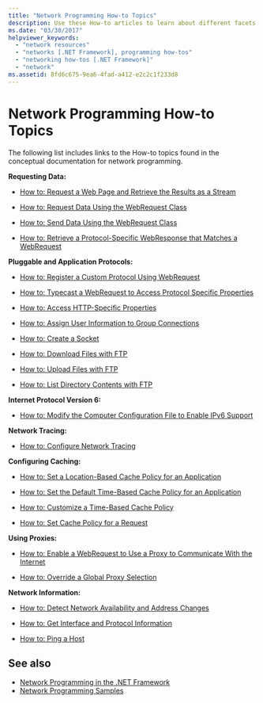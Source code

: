 ```yaml
---
title: "Network Programming How-to Topics"
description: Use these How-to articles to learn about different facets of network programming in the .NET Framework.
ms.date: "03/30/2017"
helpviewer_keywords: 
  - "network resources"
  - "networks [.NET Framework], programming how-tos"
  - "networking how-tos [.NET Framework]"
  - "network"
ms.assetid: 8fd6c675-9ea6-4fad-a412-e2c2c1f233d8
---
```

# Network Programming How-to Topics

The following list includes links to the How-to topics found in the conceptual documentation for network programming.  
  
 **Requesting Data:**  
  
- [How to: Request a Web Page and Retrieve the Results as a Stream](how-to-request-a-web-page-and-retrieve-the-results-as-a-stream.md)  
  
- [How to: Request Data Using the WebRequest Class](how-to-request-data-using-the-webrequest-class.md)  
  
- [How to: Send Data Using the WebRequest Class](how-to-send-data-using-the-webrequest-class.md)  
  
- [How to: Retrieve a Protocol-Specific WebResponse that Matches a WebRequest](how-to-retrieve-a-protocol-specific-webresponse-that-matches-a-webrequest.md)  
  
 **Pluggable and Application Protocols:**  
  
- [How to: Register a Custom Protocol Using WebRequest](how-to-register-a-custom-protocol-using-webrequest.md)  
  
- [How to: Typecast a WebRequest to Access Protocol Specific Properties](how-to-typecast-a-webrequest-to-access-protocol-specific-properties.md)  
  
- [How to: Access HTTP-Specific Properties](how-to-access-http-specific-properties.md)  
  
- [How to: Assign User Information to Group Connections](how-to-assign-user-information-to-group-connections.md)  
  
- [How to: Create a Socket](how-to-create-a-socket.md)  
  
- [How to: Download Files with FTP](how-to-download-files-with-ftp.md)  
  
- [How to: Upload Files with FTP](how-to-upload-files-with-ftp.md)  
  
- [How to: List Directory Contents with FTP](how-to-list-directory-contents-with-ftp.md)  
  
 **Internet Protocol Version 6:**  
  
- [How to: Modify the Computer Configuration File to Enable IPv6 Support](how-to-modify-the-computer-configuration-file-to-enable-ipv6-support.md)  
  
 **Network Tracing:**  
  
- [How to: Configure Network Tracing](how-to-configure-network-tracing.md)  
  
 **Configuring Caching:**  
  
- [How to: Set a Location-Based Cache Policy for an Application](how-to-set-a-location-based-cache-policy-for-an-application.md)  
  
- [How to: Set the Default Time-Based Cache Policy for an Application](how-to-set-the-default-time-based-cache-policy-for-an-application.md)  
  
- [How to: Customize a Time-Based Cache Policy](how-to-customize-a-time-based-cache-policy.md)  
  
- [How to: Set Cache Policy for a Request](how-to-set-cache-policy-for-a-request.md)  
  
 **Using Proxies:**  
  
- [How to: Enable a WebRequest to Use a Proxy to Communicate With the Internet](how-to-enable-a-webrequest-to-use-a-proxy-to-communicate-with-the-internet.md)  
  
- [How to: Override a Global Proxy Selection](how-to-override-a-global-proxy-selection.md)  
  
 **Network Information:**  
  
- [How to: Detect Network Availability and Address Changes](how-to-detect-network-availability-and-address-changes.md)  
  
- [How to: Get Interface and Protocol Information](how-to-get-interface-and-protocol-information.md)  
  
- [How to: Ping a Host](how-to-ping-a-host.md)  
  
## See also

- [Network Programming in the .NET Framework](index.md)
- [Network Programming Samples](network-programming-samples.md)

